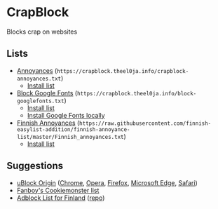 # CrapBlock

Blocks crap on websites

## Lists
* [Annoyances](https://crapblock.theel0ja.info/crapblock-annoyances.txt) (`https://crapblock.theel0ja.info/crapblock-annoyances.txt`)
  * <a href="abp:subscribe?location=https://crapblock.theel0ja.info/crapblock-annoyances.txt&title=CrapBlock Annoyances&requiresLocation=https://crapblock.theel0ja.info/crapblock-annoyances.txt">Install list</a>
* [Block Google Fonts](https://crapblock.theel0ja.info/block-googlefonts.txt) (`https://crapblock.theel0ja.info/block-googlefonts.txt`)
  * <a href="abp:subscribe?location=https://crapblock.theel0ja.info/block-googlefonts.txt&title=CrapBlock Annoyances&requiresLocation=https://crapblock.theel0ja.info/block-googlefonts.txt">Install list</a>
  * [Install Google Fonts locally](https://github.com/theel0ja/googlefonts-loader)
* [Finnish Annoyances](https://raw.githubusercontent.com/finnish-easylist-addition/finnish-annoyance-list/master/Finnish_annoyances.txt) (`https://raw.githubusercontent.com/finnish-easylist-addition/finnish-annoyance-list/master/Finnish_annoyances.txt`)
  * <a href="abp:subscribe?location=https://raw.githubusercontent.com/finnish-easylist-addition/finnish-annoyance-list/master/Finnish_annoyances.txt&title=CrapBlock Annoyances&requiresLocation=https://raw.githubusercontent.com/finnish-easylist-addition/finnish-annoyance-list/master/Finnish_annoyances.txt">Install list</a>

## Suggestions

* [uBlock Origin](https://github.com/gorhill/uBlock) ([Chrome](https://chrome.google.com/webstore/detail/ublock-origin/cjpalhdlnbpafiamejdnhcphjbkeiagm), [Opera](https://addons.opera.com/en/extensions/details/ublock/), [Firefox](https://addons.mozilla.org/en-US/firefox/addon/ublock-origin/), [Microsoft Edge](https://www.microsoft.com/fi-fi/p/ublock-origin/9nblggh444l4?activetab=pivot:overviewtab), [Safari](https://safari-extensions.apple.com/details/?id=com.el1t.uBlock-3NU33NW2M3))
* <a href="abp:subscribe?location=https://secure.fanboy.co.nz/fanboy-cookiemonster.txt&title=Anti-Cookie List&requiresLocation=https://secure.fanboy.co.nz/fanboy-cookiemonster.txt">Fanboy's Cookiemonster list</a>
* <a href="abp:subscribe?location=https://raw.githubusercontent.com/finnish-easylist-addition/finnish-easylist-addition/master/Finland_adb.txt&title=Finnish Easylist Addition&requires_location=https://raw.githubusercontent.com/finnish-easylist-addition/finnish-easylist-addition/master/Finland_adb.txt">Adblock List for Finland</a> ([repo](https://github.com/theel0ja/finnish-easylist-addition))

<script src="https://cdnjs.cloudflare.com/ajax/libs/cookieconsent2/3.1.0/cookieconsent.min.js"></script>
<link rel="stylesheet" href="https://theel0ja.info/crapblock-cookieconsent/index.css">
<script src="https://theel0ja.info/crapblock-cookieconsent/index.js"></script>
